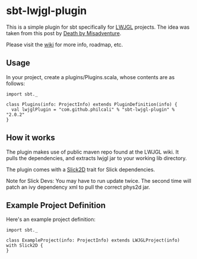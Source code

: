# sbt-lwjgl-plugin

This is a simple plugin for sbt specifically for [LWJGL] projects. The idea was taken from this post by [Death by Misadventure].

Please visit the [wiki] for more info, roadmap, etc.

## Usage

In your project, create a plugins/Plugins.scala, whose contents are as follows:

    import sbt._

    class Plugins(info: ProjectInfo) extends PluginDefinition(info) {
      val lwjglPlugin = "com.github.philcali" % "sbt-lwjgl-plugin" % "2.0.2"
    }

## How it works

The plugin makes use of public maven repo found at the LWJGL wiki. It pulls the dependencies, and extracts lwjgl jar to your working lib directory.

The plugin comes with a [Slick2D] trait for Slick dependencies.

Note for Slick Devs: You may have to run update twice. The second time will patch an ivy dependency xml to pull the correct phys2d jar.

## Example Project Definition

Here's an example project definition:

    import sbt._

    class ExampleProject(info: ProjectInfo) extends LWJGLProject(info) with Slick2D {
    }

[Slick2D]: http://slick.cokeandcode.com/
[wiki]: https://github.com/philcali/sbt-lwjgl-plugin/wiki/sbt-lwjgl-plugin
[Death by Misadventure]: http://blog.misadventuregames.com/post/248744147/scala-and-lwjgl-with-sbt-updated
[LWJGL]: http://lwjgl.org/
